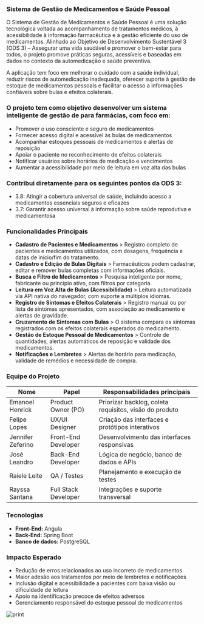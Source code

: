### Sistema de Gestão de Medicamentos e Saúde Pessoal

O Sistema de Gestão de Medicamentos e Saúde Pessoal é uma solução tecnológica voltada ao acompanhamento de tratamentos médicos, à acessibilidade à informação farmacêutica e à gestão eficiente do uso de medicamentos. Alinhado ao Objetivo de Desenvolvimento Sustentável 3 (ODS 3) – Assegurar uma vida saudável e promover o bem-estar para todos, o projeto promove práticas seguras, acessíveis e baseadas em dados no contexto da automedicação e saúde preventiva.

A aplicação tem foco em melhorar o cuidado com a saúde individual, reduzir riscos de automedicação inadequada, oferecer suporte à gestão de estoque de medicamentos pessoais e facilitar o acesso a informações confiáveis sobre bulas e efeitos colaterais.

### O projeto tem como objetivo desenvolver um sistema inteligente de gestão de para farmácias, com foco em:

- Promover o uso consciente e seguro de medicamentos
- Fornecer acesso digital e acessível às bulas de medicamentos
- Acompanhar estoques pessoais de medicamentos e alertas de reposição
- Apoiar o paciente no reconhecimento de efeitos colaterais
- Notificar usuários sobre horários de medicação e vencimentos
- Aumentar a acessibilidade por meio de leitura em voz alta das bulas

### Contribui diretamente para os seguintes pontos da ODS 3:

- 3.8: Atingir a cobertura universal de saúde, incluindo acesso a medicamentos essenciais seguros e eficazes
- 3.7: Garantir acesso universal à informação sobre saúde reprodutiva e medicamentosa

### Funcionalidades Principais

- **Cadastro de Pacientes e Medicamentos** > Registro completo de pacientes e medicamentos utilizados, com dosagens, frequência e datas de início/fim do tratamento.
- **Cadastro e Edição de Bulas Digitais** > Farmacêuticos podem cadastrar, editar e remover bulas completas com informações oficiais.
- **Busca e Filtro de Medicamentos** > Pesquisa inteligente por nome, fabricante ou princípio ativo, com filtros por categoria.
- **Leitura em Voz Alta de Bulas (Acessibilidade)** > Leitura automatizada via API nativa do navegador, com suporte a múltiplos idiomas.
- **Registro de Sintomas e Efeitos Colaterais** > Registro manual ou por lista de sintomas apresentados, com associação ao medicamento e alertas de gravidade.
- **Cruzamento de Sintomas com Bulas** > O sistema compara os sintomas registrados com os efeitos colaterais esperados do medicamento.
- **Gestão de Estoque Pessoal de Medicamentos** > Controle de quantidades, alertas automáticos de reposição e validade dos medicamentos.
- **Notificações e Lembretes** > Alertas de horário para medicação, validade de remédios e necessidade de compra.

### Equipe do Projeto
 
| Nome                  | Papel                | Responsabilidades principais                           |
| --------------------- | -------------------- | ------------------------------------------------------ |
| Emanoel Henrick       | Product Owner (PO)   | Priorizar backlog, coleta requisitos, visão do produto |
| Felipe Lopes          | UX/UI Designer       | Criação das interfaces e protótipos interativos        |
| Jennifer Zeferino     | Front-End Developer  | Desenvolvimento das interfaces responsivas             |
| José Leandro          | Back-End Developer   | Lógica de negócio, banco de dados e APIs               |
| Raiele Leite          | QA / Testes          | Planejamento e execução de testes                      |
| Rayssa Santana        | Full Stack Developer | Integrações e suporte transversal                      |

### Tecnologias

- **Front-End:** Angula
- **Back-End:** Spring Boot
- **Banco de dados:** PostgreSQL

### Impacto Esperado

- Redução de erros relacionados ao uso incorreto de medicamentos
- Maior adesão aos tratamentos por meio de lembretes e notificações
- Inclusão digital e acessibilidade a pacientes com baixa visão ou dificuldade de leitura
- Apoio na identificação precoce de efeitos adversos
- Gerenciamento responsável do estoque pessoal de medicamentos

>>>

![print](https://github.com/user-attachments/assets/fc8e1adc-8583-402c-bb16-ad5ff8a21c24)
